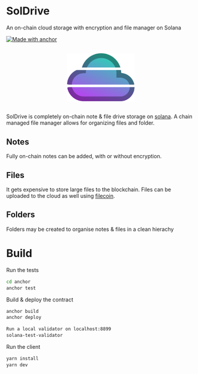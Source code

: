 # SolDrive

An on-chain cloud storage with encryption and file manager on Solana

[![Made with anchor](https://img.shields.io/badge/Made%20width-anchor-purple.svg?style=flat-square)](https://github.com/coral-xyz/anchor)

<!-- <img src="https://raw.githubusercontent.com/BertrandBev/soldrive/master/doc/images/demo.gif" width="100%" max-width="100px"> -->
<div align="center">
  <img src="src/assets/logo.png" width="180" style="margin-top: 15px; margin-bottom: 15px">
</div>


SolDrive is completely on-chain note & file drive storage on [solana](https://solana.com/). A chain managed file manager allows for organizing files and folder.

## Notes

Fully on-chain notes can be added, with or without encryption. 

## Files

It gets expensive to store large files to the blockchain. Files can be uploaded to the cloud as well using [filecoin](https://filecoin.io/).

## Folders

Folders may be created to organise notes & files in a clean hierachy

# Build

Run the tests

```bash
cd anchor
anchor test
```

Build & deploy the contract

```bash
anchor build 
anchor deploy
```

```bash
Run a local validator on localhost:8899
solana-test-validator
```

Run the client

```bash
yarn install
yarn dev
```

